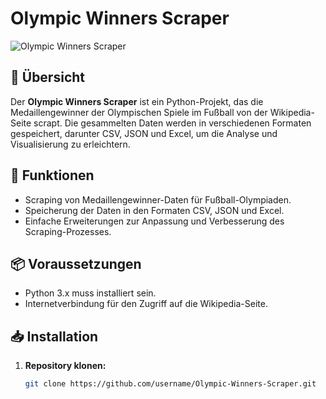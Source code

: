 # Olympic Winners Scraper

![Olympic Winners Scraper](https://example.com/image.png) <!-- Beispiel-Link zu einem Bild, das geändert oder entfernt werden kann -->

## 📖 Übersicht

Der **Olympic Winners Scraper** ist ein Python-Projekt, das die Medaillengewinner der Olympischen Spiele im Fußball von der Wikipedia-Seite scrapt. Die gesammelten Daten werden in verschiedenen Formaten gespeichert, darunter CSV, JSON und Excel, um die Analyse und Visualisierung zu erleichtern.

## 🚀 Funktionen

- Scraping von Medaillengewinner-Daten für Fußball-Olympiaden.
- Speicherung der Daten in den Formaten CSV, JSON und Excel.
- Einfache Erweiterungen zur Anpassung und Verbesserung des Scraping-Prozesses.

## 📦 Voraussetzungen

- Python 3.x muss installiert sein.
- Internetverbindung für den Zugriff auf die Wikipedia-Seite.

## 📥 Installation

1. **Repository klonen:**

   ```bash
   git clone https://github.com/username/Olympic-Winners-Scraper.git
